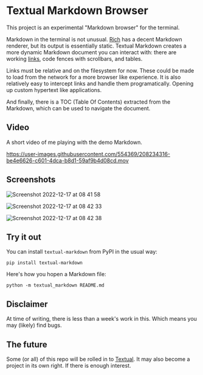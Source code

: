 # Textual Markdown Browser

This project is an experimental "Markdown browser" for the terminal.

Markdown in the terminal is not unusual. [Rich](https://github.com/Textualize/rich) has a decent Markdown renderer, but its output is essentially static. Textual Markdown creates a more dynamic Markdown document you can interact with: there are working [links](./demo.md), code fences with scrollbars, and tables.

Links must be relative and on the filesystem for now. These could be made to load from the network for a more browser like experience. It is also relatively easy to intercept links and handle them programatically. Opening up custom hypertext like applications.

And finally, there is a TOC (Table Of Contents) extracted from the Markdown, which can be used to navigate the document.

## Video

A short video of me playing with the demo Markdown.

https://user-images.githubusercontent.com/554369/208234316-be4e6626-c601-4dca-b8d1-59af9b4d08cd.mov


## Screenshots

![Screenshot 2022-12-17 at 08 41 58](https://user-images.githubusercontent.com/554369/208233944-542b1fec-daaf-4c4b-81d1-2d9eec61e727.png)


![Screenshot 2022-12-17 at 08 42 33](https://user-images.githubusercontent.com/554369/208233987-9667dd87-5ef3-45c3-91fc-166f069e14cb.png)

![Screenshot 2022-12-17 at 08 42 38](https://user-images.githubusercontent.com/554369/208233988-f0733761-6794-41f9-893f-f0258b23b988.png)

## Try it out

You can install `textual-markdown` from PyPI in the usual way:

```
pip install textual-markdown
```

Here's how you hopen a Markdown file:

```
python -m textual_markdown README.md
```

## Disclaimer

At time of writing, there is less than a week's work in this. Which means you may (likely) find bugs.

## The future

Some (or all) of this repo will be rolled in to [Textual](https://github.com/Textualize/textual). It may also become a project in its own right. If there is enough interest.
